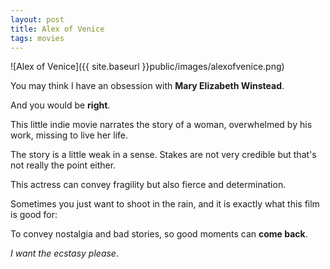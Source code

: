 ```yaml
---
layout: post
title: Alex of Venice
tags: movies
---
```


![Alex of Venice]({{ site.baseurl }}public/images/alexofvenice.png)

You may think I have an obsession with **Mary Elizabeth Winstead**.

And you would be **right**.

This little indie movie narrates the story of a woman, overwhelmed by his work, missing to live her life.

The story is a little weak in a sense. Stakes are not very credible but that's not really the point either.

This actress can convey fragility but also fierce and determination. 

Sometimes you just want to shoot in the rain, and it is exactly what this film is good for:

To convey nostalgia and bad stories, so good moments can **come back**.

*I want the ecstasy please*.



